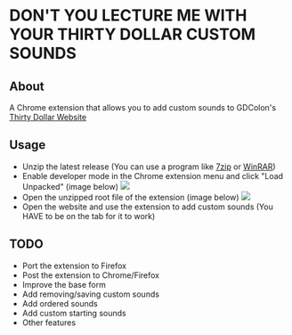 

# DON'T YOU LECTURE ME WITH YOUR THIRTY DOLLAR CUSTOM SOUNDS
## About
A Chrome extension that allows you to add custom sounds to GDColon's [Thirty Dollar Website](https://thirtydollar.website/)

## Usage
 - Unzip the latest release (You can use a program like [7zip](https://www.7-zip.org/) or [WinRAR](https://www.win-rar.com))
 - Enable developer mode in the Chrome extension menu and click "Load Unpacked" (image below)
![](https://i.imgur.com/PDRahkf.png)
 - Open the unzipped root file of the extension (image below)
 ![](https://i.imgur.com/QqzqbgQ.png)
 - Open the website and use the extension to add custom sounds (You HAVE to be on the tab for it to work)
 
 ## TODO
 
 - Port the extension to Firefox
 - Post the extension to Chrome/Firefox
 - Improve the base form
 - Add removing/saving custom sounds
 - Add ordered sounds
 - Add custom starting sounds
 - Other features
